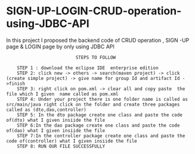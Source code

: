 # SIGN-UP-LOGIN-CRUD-operation-using-JDBC-API
In this project I proposed the backend code of CRUD operation , SIGN -UP page &amp; LOGIN page by only using JDBC API
            
            
                              STEPS TO FOLLOW
        
        STEP 1 : download the eclipse IDE  enterprise edition
        STEP 2: click new -> others -> search(maven project) -> click (create simple project) -> give name for group Id and artifact Id ->finish
        STEP 3: right click on pom.xml -> clear all and copy paste  the file which I given  name called as pom.xml
        STEP 4: Under your project there is one folder name is called as src/main/java right click on the folder and create three packages called as (dto,dao,controller)
        STEP 5: In the dto package create one class and paste the code of(dto) what I given insiide the file
        STEP 6:In the dao package create one class and paste the code of(dao) what I given insiide the file
        STEP 7:In the controller package create one class and paste the code of(controller) what I given insiide the file
        STEP 8: RUN OUR FILE SUCCESSFULLY

